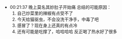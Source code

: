 
- 00:21:37 
	晚上莫名其妙肚子开始痛
	总结的可能原因：
	1. 自己炒菜里的辣椒有点受不了
	2. 今天给猫驱虫，不会没洗干净手，中毒了吧
	3. 感冒了？现在身上还真的有点冷
	4. 还有可能是吃撑了，哈哈哈哈
	反正喝了热水好了很多 